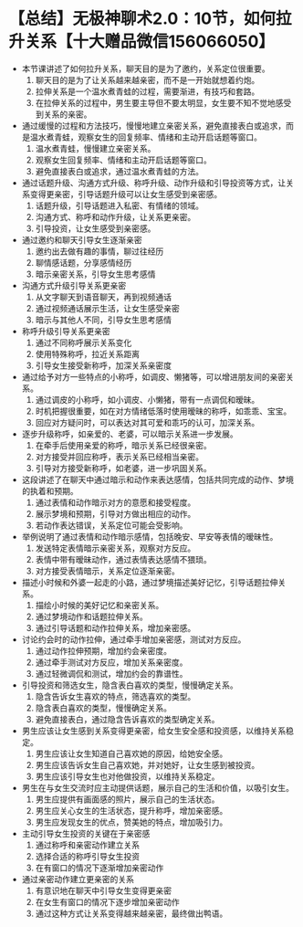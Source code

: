 # 【总结】无极神聊术2.0：10节，如何拉升关系【十大赠品微信156066050】

-   本节课讲述了如何拉升关系，聊天目的是为了邀约，关系定位很重要。
    1.  聊天目的是为了让关系越来越亲密，而不是一开始就想着约炮。
    2.  拉伸关系是一个温水煮青蛙的过程，需要渐进，有技巧和套路。
    3.  在拉伸关系的过程中，男生要主导但不要太明显，女生要不知不觉地感受到关系的亲密。
-   通过缓慢的过程和方法技巧，慢慢地建立亲密关系，避免直接表白或追求，而是温水煮青蛙，观察女生的回复频率、情绪和主动开启话题等窗口。
    1.  温水煮青蛙，慢慢建立亲密关系。
    2.  观察女生回复频率、情绪和主动开启话题等窗口。
    3.  避免直接表白或追求，通过温水煮青蛙的方法。
-   通过话题升级、沟通方式升级、称呼升级、动作升级和引导投资等方式，让关系变得更亲密，引导话题升级可以让女生感受到亲密感。
    1.  话题升级，引导话题进入私密、有情绪的领域。
    2.  沟通方式、称呼和动作升级，让关系更亲密。
    3.  引导投资，让女生感受到亲密感。
-   通过邀约和聊天引导女生逐渐亲密
    1.  邀约出去做有趣的事情，聊过往经历
    2.  聊情感话题，分享感情经历
    3.  暗示亲密关系，引导女生思考感情
-   沟通方式升级引导关系更亲密
    1.  从文字聊天到语音聊天，再到视频通话
    2.  通过视频通话展示生活，让女生感受亲密
    3.  暗示与其他人不同，引导女生思考感情
-   称呼升级引导关系更亲密
    1.  通过不同称呼展示关系变化
    2.  使用特殊称呼，拉近关系距离
    3.  引导女生接受新称呼，加深关系亲密度
-   通过给予对方一些特点的小称呼，如调皮、懒猪等，可以增进朋友间的亲密关系。
    1.  通过调皮的小称呼，如小调皮、小懒猪，带有一点调侃和暧昧。
    2.  时机把握很重要，如在对方情绪低落时使用暧昧的称呼，如乖乖、宝宝。
    3.  回应对方疑问时，可以表达对其可爱和乖巧的认可，加深关系。
-   逐步升级称呼，如亲爱的、老婆，可以暗示关系进一步发展。
    1.  在牵手后使用亲爱的称呼，暗示关系已经很亲密。
    2.  对方接受并回应称呼，表示关系已经相当亲密。
    3.  引导对方接受新称呼，如老婆，进一步巩固关系。
-   这段讲述了在聊天中通过暗示和动作来表达感情，包括共同完成的动作、梦境的执着和预期。
    1.  通过表情和动作暗示对方的意愿和接受程度。
    2.  展示梦境和预期，引导对方做出相应的动作。
    3.  若动作表达错误，关系定位可能会受影响。
-   举例说明了通过表情和动作暗示感情，包括晚安、早安等表情的暧昧性。
    1.  发送特定表情暗示亲密关系，观察对方反应。
    2.  表情中带有暧昧动作，通过表情表达感情不猥琐。
    3.  对方接受表情暗示，关系定位逐渐亲密。
-   描述小时候和外婆一起走的小路，通过梦境描述美好记忆，引导话题拉伸关系。
    1.  描绘小时候的美好记忆和亲密关系。
    2.  通过梦境动作和话题拉伸关系。
    3.  通过引导话题和动作拉伸关系，增加亲密感。
-   讨论约会时的动作拉伸，通过牵手增加亲密感，测试对方反应。
    1.  通过动作拉伸预期，增加约会亲密度。
    2.  通过牵手测试对方反应，增加关系亲密度。
    3.  通过轻微调侃和测试，增加约会的靠谱性。
-   引导投资和筛选女生，隐含表白喜欢的类型，慢慢确定关系。
    1.  隐含告诉女生喜欢的特点，筛选喜欢的类型。
    2.  隐含表白喜欢的类型，慢慢确定关系。
    3.  避免直接表白，通过隐含告诉喜欢的类型确定关系。
-   男生应该让女生感到关系变得更亲密，给女生安全感和投资感，以维持关系稳定。
    1.  男生应该让女生知道自己喜欢她的原因，给她安全感。
    2.  男生应该告诉女生自己喜欢她，并对她好，让女生感到被投资。
    3.  男生应该引导女生也对他做投资，以维持关系稳定。
-   男生在与女生交流时应主动提供话题，展示自己的生活和价值，以吸引女生。
    1.  男生应提供有画面感的照片，展示自己的生活状态。
    2.  男生应关心女生的生活状态，提升称呼，增加亲密感。
    3.  男生应发现女生的优点，赞美她的特点，增加吸引力。
-   主动引导女生投资的关键在于亲密感
    1.  通过称呼和亲密动作建立关系
    2.  选择合适的称呼引导女生投资
    3.  在有窗口的情况下逐渐增加亲密动作
-   通过亲密动作建立更亲密的关系
    1.  有意识地在聊天中引导女生变得更亲密
    2.  在女生有窗口的情况下逐步增加亲密动作
    3.  通过这种方式让关系变得越来越亲密，最终做出鸭语。